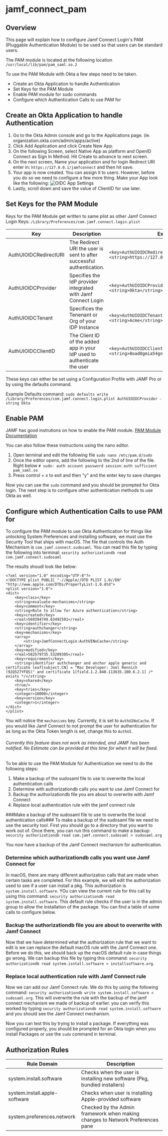 # jamf_connect_pam

## Overview
This page will explain how to configure Jamf Connect Login's PAM (Pluggable Authentication Module) to be used so that users can be standard users.

The PAM module is located at the following location
`/usr/local/lib/pam/pam_saml.so.2`

To use the PAM Module with Okta a few steps need to be taken.
* Create an Okta Application to handle Authentication 
* Set Keys for the PAM Module
* Enable PAM module for sudo commands
* Configure which Authentication Calls to use PAM for

    

## Create an Okta Application to handle Authentication
1. Go to the Okta Admin console and go to the Applications page.  (ie. organization.okta.com/admin/apps/active)
2. Click Add Application and click Create New App.
3. On the following Screen, select Native App as platform and OpenID Connect as Sign In Method.  Hit Create to advance to next screen.
4. On the next screen, Name your application and for login Redirect URI enter in: `https://127.0.0.1/jamfconnect` and then hit save.
5. Your app is now created.  You can assign it to users.  However, before you do so we need to configure a few more thing.  Make your App look like the following:
![OIDC App Settings](https://user-images.githubusercontent.com/17932646/61080455-18cd5100-a3f3-11e9-90fc-562d7093d1a7.png)
6. Lastly, scroll down and save the value of ClientID for use later.

## Set Keys for the PAM Module
Keys for the PAM Module get written to same plist as other Jamf Connect Login Keys: `/Library/Preferences/com.jamf.connect.login.plist`

| Key                    | Description                                                            | Example         |
|------------------------|------------------------------------------------------------------------|-----------------|
| AuthUIOIDCRedirectURI  | The Redirect URI the user is sent to after successful authentication.  | `<key>AuthUIOIDCRedirectURI</key>` `<string>https://127.0.0.1/jamfconnect</string>` |
| AuthUIOIDCProvider     | Specifies the IdP provider integrated with Jamf Connect Login          | `<key>AuthUIOIDCProvider</key>` `<string>Okta</string>` |
| AuthUIOIDCTenant       | Specifices the Tenenant or Org of your IDP Instance                    | `<key>AuthUIOIDCTenant</key>` `<string>Acme</string>` |
| AuthUIOIDCClientID     | The Client ID of the added app in your IdP used to authenticate the user | `<key>AuthUIOIDCClientID</key>` `<string>0oad0gmia54gn3y8923h1</string>` |

These keys can either be set using a Configuration Profile with JAMF Pro or by using the defaults command.

Example Defaults command: `sudo defaults write /Library/Preferences/com.jamf.connect.login.plist AuthUIOIDCProvider -string Okta`

## Enable PAM
JAMF has good instrutions on how to enable the PAM module.  [PAM Module Documentation](https://docs.jamf.com/jamf-connect/1.4.1/administrator-guide/Pluggable_Authentication_Module_(PAM).html)

You can also follow these instructions using the nano editor.
1. Open terminal and edit the following file `sudo nano /etc/pam.d/sudo`
2. Once the editor opens, add the following to the 2nd of line of the file.  Right below `# sudo: auth account password session`: `auth sufficient pam_saml.so`
3. Press control + x to exit and then "y" and the enter key to save changes

Now you can use the `sudo` command and you should be prompted for Okta login.  The next step is to configure other authentication methods to use Okta as well.

## Configure which Authentication Calls to use PAM for
To configure the PAM module to use Okta Authentication for things like unlocking System Preferences and installing software, we must use the Security Tool that ships with macOS.  The file that controls the Auth Mechanism is `com.jamf.connect.sudosaml`.  You can read this file by typing the following into terminal:
`security authorizationdb read com.jamf.connect.sudosaml`

The results shoudl look like below:

```
<?xml version="1.0" encoding="UTF-8"?>
<!DOCTYPE plist PUBLIC "-//Apple//DTD PLIST 1.0//EN" "http://www.apple.com/DTDs/PropertyList-1.0.dtd">
<plist version="1.0">
<dict>
	<key>class</key>
	<string>evaluate-mechanisms</string>
	<key>comment</key>
	<string>Rule to allow for Azure authentication</string>
	<key>created</key>
	<real>569394749.63492501</real>
	<key>identifier</key>
	<string>authchanger</string>
	<key>mechanisms</key>
	<array>
		<string>JamfConnectLogin:AuthUINoCache</string>
	</array>
	<key>modified</key>
	<real>582579735.53209305</real>
	<key>requirement</key>
	<string>identifier authchanger and anchor apple generic and certificate leaf[subject.CN] = "Mac Developer: Joel Rennich (92Q527YFQS)" and certificate 1[field.1.2.840.113635.100.6.2.1] /* exists */</string>
	<key>shared</key>
	<true/>
	<key>tries</key>
	<integer>10000</integer>
	<key>version</key>
	<integer>1</integer>
</dict>
</plist>
```

You will notice the `mechanisms` key.  Currently, it is set to `AuthUINoCache`.  If you would like Jamf Connect to not prompt the user for authentication for as long as the Okta Token length is set, change this to `AuthUI`.
###### Currently this feature does not work as intended, and JAMF has been notified.  No Estimate can be provided at this time for when it will be fixed. ######

To be able to use the PAM Module for Authentication we need to do the following steps:
1. Make a backup of the sudosaml file to use to overwrite the local authentication calls
2. Determine with authorizationdb calls you want to use Jamf Connect for
3. Backup the authorizationdb file you are about to overwrite with Jamf Connect
4. Replace local authentication rule with the jamf connect rule


###Make a backup of the sudosaml file to use to overwrite the local authentication calls###
To make a backup of the sudosaml file we need to use the security tool.  First you should go to a directory that you want to work out of.  Once there, you can run this command to make a backup:
`security authorizationdb read com.jamf.connect.sudosaml > sudosaml.org`

You now have a backup of the Jamf Connect mechanism for authentication.

### Determine which authorizationdb calls you want use Jamf Connect for ###
In macOS, there are many different authorization calls that are made when certain tasks are completed.  For this example, we will edit the authorization used to see if a user can install a pkg.  This authorization is `system.install.software`.  YOu can view the current rule for this call by using this command: `security authorizationdb read system.install.software`.  This default rule checks if the user is in the admin group to allow the installation of the package.  You can find a table of some calls to configure below.

### Backup the authorizationdb file you are about to overwrite with Jamf Connect ###
Now that we have determined what the authorization rule that we want to edit is we can replace the default macOS rule with the Jamf Connect one.  Before we do this, we should back up the macOS default rule in case things go wrong.  We can backup this file by typing this command: `security authorizationdb read system.isntall.software > installsoftware.org`.  

### Replace local authentication rule with Jamf Connect rule ###
Now we can add our Jamf Connect rule.  We do this by using the following command: `security authorizationdb write system.install.software < sudosaml.org`.  This will overwrite the rule with the backup of the jamf connect mechanism we made of backup of earlier.  you can verify this worked by typing `security authorizationdb read system.install.software` and you should see the Jamf Connect mechanism.

Now you can test this by trying to install a package.  If everything was configured properly, you should be prompted for an Okta login when you install Packages or use the `sudo` command in terminal.


## Authorization Rules ##
| Rule Domain | Description |                                 
|-------------|-------------|
| system.install.software | Checks when the user is installing new software (Pkg, bundled installers)   | 
| system.install.apple-software | Checks when user is installing Apple-provided software |
| system.preferences.network | Checked by the Admin framework when making changes to Network Preferences pane | 
